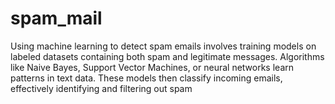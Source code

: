 # spam_mail
Using machine learning to detect spam emails involves training models on labeled datasets containing both spam and legitimate messages. Algorithms like Naive Bayes, Support Vector Machines, or neural networks learn patterns in text data. These models then classify incoming emails, effectively identifying and filtering out spam
